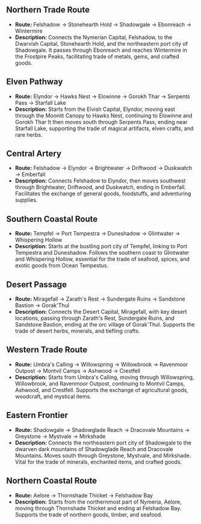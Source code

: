 
## Northern Trade Route

- **Route:** Felshadow → Stonehearth Hold → Shadowgale → Ebonreach → Wintermire
- **Description:** Connects the Nymerian Capital, Felshadow, to the Dwarvish Capital, Stonehearth Hold, and the northeastern port city of Shadowgale. It passes through Ebonreach and reaches Wintermire in the Frostpire Peaks, facilitating trade of metals, gems, and crafted goods.

## Elven Pathway

- **Route:** Elyndor → Hawks Nest → Elowinne → Gorokh Thar → Serpents Pass → Starfall Lake
- **Description:** Starts from the Elvish Capital, Elyndor, moving east through the Moonlit Canopy to Hawks Nest, continuing to Elowinne and Gorokh Thar It then moves south through Serpents Pass, ending near Starfall Lake, supporting the trade of magical artifacts, elven crafts, and rare herbs.

## Central Artery

- **Route:** Felshadow → Elyndor → Brightwater → Driftwood → Duskwatch → Emberfall
- **Description:** Connects Felshadow to Elyndor, then moves southwest through Brightwater, Driftwood, and Duskwatch, ending in Emberfall. Facilitates the exchange of general goods, foodstuffs, and adventuring supplies.

## Southern Coastal Route

- **Route:** Tempfel → Port Tempestra → Duneshadow → Glintwater → Whispering Hollow
- **Description:** Starts at the bustling port city of Tempfel, linking to Port Tempestra and Duneshadow. Follows the southern coast to Glintwater and Whispering Hollow, essential for the trade of seafood, spices, and exotic goods from Ocean Tempestus.

## Desert Passage

- **Route:** Miragefall → Zarath's Rest → Sundergate Ruins → Sandstone Bastion → Gorak'Thul
- **Description:** Connects the Desert Capital, Miragefall, with key desert locations, passing through Zarath's Rest, Sundergate Ruins, and Sandstone Bastion, ending at the orc village of Gorak'Thul. Supports the trade of desert herbs, minerals, and tiefling crafts.

## Western Trade Route

- **Route:** Umbra's Calling → Willowspring → Willowbrook → Ravenmoor Outpost → Montvil Camps → Ashwood → Crestfell
- **Description:** Starts from Umbra's Calling, moving through Willowspring, Willowbrook, and Ravenmoor Outpost, continuing to Montvil Camps, Ashwood, and Crestfell. Supports the exchange of agricultural goods, woodcraft, and mystical items.

## Eastern Frontier

- **Route:** Shadowgale → Shadowglade Reach → Dracovale Mountains → Greystone → Mystvale → Mirkshade
- **Description:** Connects the northeastern port city of Shadowgale to the dwarven dark mountains of Shadowglade Reach and Dracovale Mountains. Moves south through Greystone, Mystvale, and Mirkshade. Vital for the trade of minerals, enchanted items, and crafted goods.

## Northern Coastal Route

- **Route:** Aelore → Thornshade Thicket → Felshadow Bay
- **Description:** Starts from the northernmost part of Nymeria, Aelore, moving through Thornshade Thicket and ending at Felshadow Bay. Supports the trade of northern goods, timber, and seafood.